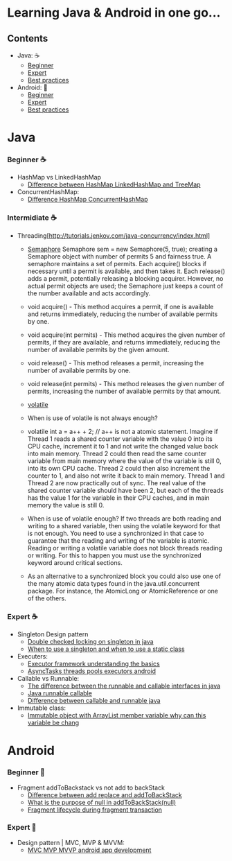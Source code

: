 # Learning Java & Android in one go...

## Contents
- Java: :coffee:
   - [Beginner](#beginner_coffee)
   - [Expert](#expert-coffee)
   - [Best practices](#best-practices-coffee)
- Android: :iphone:
   - [Beginner](#beginner-iphone)
   - [Expert](#expert-iphone)
   - [Best practices](#best-practices-iphone)

# Java
### Beginner :coffee:
- HashMap vs LinkedHashMap
    - [Difference between HashMap LinkedHashMap and TreeMap](https://stackoverflow.com/questions/2889777/difference-between-hashmap-linkedhashmap-and-treemap)
- ConcurrentHashMap:
    - [Difference HashMap ConcurrentHashMap](https://www.geeksforgeeks.org/difference-hashmap-concurrenthashmap/)

### Intermidiate :coffee:
- Threading[http://tutorials.jenkov.com/java-concurrency/index.html]
    - [Semaphore](https://www.geeksforgeeks.org/java-util-concurrent-semaphore-class-java/)
    Semaphore sem = new Semaphore(5, true); creating a Semaphore object with number of permits 5 and fairness true.
    A semaphore maintains a set of permits. Each acquire() blocks if necessary until a permit is available, and then takes it. Each release() adds a permit, potentially releasing a blocking acquirer. However, no actual permit objects are used; the Semaphore just keeps a count of the number available and acts accordingly.
    - void acquire() - This method acquires a permit, if one is available and returns immediately, reducing the number of available permits by one.
    - void acquire(int permits) - This method acquires the given number of permits, if they are available, and returns immediately, reducing the number of available permits by the given amount.
    - void release() - This method releases a permit, increasing the number of available permits by one. 
    - void release(int permits) - This method releases the given number of permits, increasing the number of available permits by that amount.

    - [volatile](http://tutorials.jenkov.com/java-concurrency/volatile.html)
    - When is use of volatile is not always enough?
    - volatile int a = a++ + 2; // a++ is not a atomic statement. 
    Imagine if Thread 1 reads a shared counter variable with the value 0 into its CPU cache, increment it to 1 and not write the changed value back into main memory. Thread 2 could then read the same counter variable from main memory where the value of the variable is still 0, into its own CPU cache. Thread 2 could then also increment the counter to 1, and also not write it back to main memory. Thread 1 and Thread 2 are now practically out of sync. The real value of the shared counter variable should have been 2, but each of the threads has the value 1 for the variable in their CPU caches, and in main memory the value is still 0.
    - When is use of volatile enough?
    If two threads are both reading and writing to a shared variable, then using the volatile keyword for that is not enough. You need to use a synchronized in that case to guarantee that the reading and writing of the variable is atomic. Reading or writing a volatile variable does not block threads reading or writing. For this to happen you must use the synchronized keyword around critical sections.
    - As an alternative to a synchronized block you could also use one of the many atomic data types found in the java.util.concurrent package. For instance, the AtomicLong or AtomicReference or one of the others.


### Expert :coffee:
- Singleton Design pattern
    - [Double checked locking on singleton in java](http://javarevisited.blogspot.in/2014/05/double-checked-locking-on-singleton-in-java.html)
    - [When to use a singleton and when to use a static class](https://softwareengineering.stackexchange.com/questions/235527/when-to-use-a-singleton-and-when-to-use-a-static-class)
- Executers: 
    - [Executor framework understanding the basics](https://android.jlelse.eu/executor-framework-understanding-the-basics-43d575e72310)
    - [AsyncTasks threads pools executors android](https://academy.realm.io/posts/360andev-stacy-devino-async-tasks-threads-pools-executors-android/)
- Callable vs Runnable: 
    - [The difference between the runnable and callable interfaces in java](https://stackoverflow.com/questions/141284/the-difference-between-the-runnable-and-callable-interfaces-in-java)
    - [Java runnable callable](http://www.baeldung.com/java-runnable-callable)
    - [Difference between callable and runnable java](http://www.java67.com/2013/01/difference-between-callable-and-runnable-java.html)
- Immutable class:
    - [Immutable object with ArrayList member variable why can this variable be chang](https://stackoverflow.com/questions/6137224/immutable-object-with-arraylist-member-variable-why-can-this-variable-be-chang)

# Android
### Beginner :iphone:
- Fragment addToBackstack vs not add to backStack
    - [Difference between add replace and addToBackStack](https://stackoverflow.com/questions/18634207/difference-between-add-replace-and-addtobackstack)
    - [What is the purpose of null in addToBackStack(null)](https://www.codeproject.com/Questions/818401/What-is-the-purpose-of-null-in-addToBackStack-null)
    - [Fragment lifecycle during fragment transaction](https://androidlearnersite.wordpress.com/2017/02/27/fragment-lifecycle-during-fragment-transaction)

### Expert :iphone:
- Design pattern | MVC, MVP & MVVM:
    - [MVC MVP MVVP android app development](https://www.simform.com/mvc-mvp-mvvm-android-app-development/)
